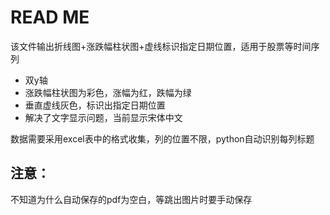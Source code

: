 # READ ME

该文件输出折线图+涨跌幅柱状图+虚线标识指定日期位置，适用于股票等时间序列

- 双y轴
- 涨跌幅柱状图为彩色，涨幅为红，跌幅为绿
- 垂直虚线灰色，标识出指定日期位置
- 解决了文字显示问题，当前显示宋体中文

数据需要采用excel表中的格式收集，列的位置不限，python自动识别每列标题

## 注意：
不知道为什么自动保存的pdf为空白，等跳出图片时要手动保存
